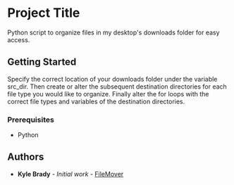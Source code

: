 # Project Title

Python script to organize files in my desktop's downloads folder for easy access.

## Getting Started

Specify the correct location of your downloads folder under the variable src_dir. Then create or alter the subsequent destination directories for each file type you would like to organize. Finally alter the for loops with the correct file types and variables of the destination directories.

### Prerequisites

- Python

## Authors

* **Kyle Brady** - *Initial work* - [FileMover](https://github.com/bradyk4/FileMover)

